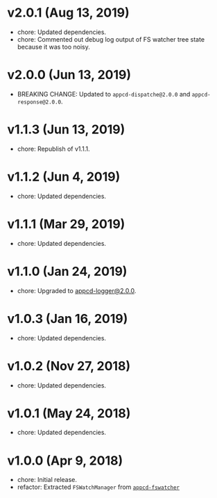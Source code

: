 # v2.0.1 (Aug 13, 2019)

 * chore: Updated dependencies.
 * chore: Commented out debug log output of FS watcher tree state because it was too noisy.

# v2.0.0 (Jun 13, 2019)

 * BREAKING CHANGE: Updated to `appcd-dispatche@2.0.0` and `appcd-response@2.0.0`.

# v1.1.3 (Jun 13, 2019)

 * chore: Republish of v1.1.1.

# v1.1.2 (Jun 4, 2019)

 * chore: Updated dependencies.

# v1.1.1 (Mar 29, 2019)

 * chore: Updated dependencies.

# v1.1.0 (Jan 24, 2019)

 * chore: Upgraded to appcd-logger@2.0.0.

# v1.0.3 (Jan 16, 2019)

 * chore: Updated dependencies.

# v1.0.2 (Nov 27, 2018)

 * chore: Updated dependencies.

# v1.0.1 (May 24, 2018)

 * chore: Updated dependencies.

# v1.0.0 (Apr 9, 2018)

 * chore: Initial release.
 * refactor: Extracted `FSWatchManager` from
   [`appcd-fswatcher`](https://npmjs.org/package/appcd-fswatcher)
